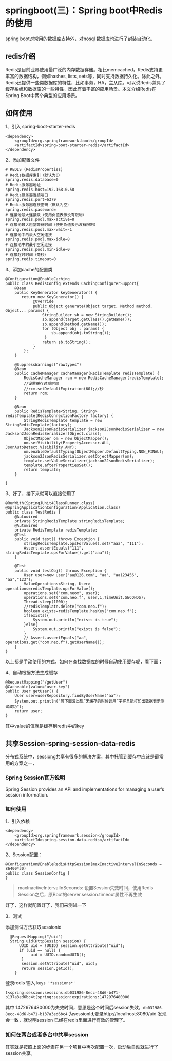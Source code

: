 # springboot(三)：Spring boot中Redis的使用

spring boot对常用的数据库支持外，对nosql 数据库也进行了封装自动化。

## redis介绍

Redis是目前业界使用最广泛的内存数据存储。相比memcached，Redis支持更丰富的数据结构，例如hashes, lists, sets等，同时支持数据持久化。除此之外，Redis还提供一些类数据库的特性，比如事务，HA，主从库。可以说Redis兼具了缓存系统和数据库的一些特性，因此有着丰富的应用场景。本文介绍Redis在Spring Boot中两个典型的应用场景。

## 如何使用

1、引入 spring-boot-starter-redis

```
<dependency>  
    <groupId>org.springframework.boot</groupId>  
    <artifactId>spring-boot-starter-redis</artifactId> 
</dependency>
```

2、添加配置文件

```
# REDIS (RedisProperties)
# Redis数据库索引（默认为0）
spring.redis.database=0  
# Redis服务器地址
spring.redis.host=192.168.0.58
# Redis服务器连接端口
spring.redis.port=6379  
# Redis服务器连接密码（默认为空）
spring.redis.password=  
# 连接池最大连接数（使用负值表示没有限制）
spring.redis.pool.max-active=8  
# 连接池最大阻塞等待时间（使用负值表示没有限制）
spring.redis.pool.max-wait=-1  
# 连接池中的最大空闲连接
spring.redis.pool.max-idle=8  
# 连接池中的最小空闲连接
spring.redis.pool.min-idle=0  
# 连接超时时间（毫秒）
spring.redis.timeout=0
```

3、添加cache的配置类

```
@Configuration@EnableCaching
public class RedisConfig extends CachingConfigurerSupport{
    @Bean
    public KeyGenerator keyGenerator() { 
       return new KeyGenerator() {           
            @Override
            public Object generate(Object target, Method method, Object... params) {
                StringBuilder sb = new StringBuilder();
                sb.append(target.getClass().getName());
                sb.append(method.getName());                
                for (Object obj : params) {
                    sb.append(obj.toString());
                 }               
                return sb.toString();
            }
        };
    }    
    
    @SuppressWarnings("rawtypes") 
    @Bean
    public CacheManager cacheManager(RedisTemplate redisTemplate) {
        RedisCacheManager rcm = new RedisCacheManager(redisTemplate);        
        //设置缓存过期时间
        //rcm.setDefaultExpiration(60);//秒
        return rcm;
    }
    
    @Bean
    public RedisTemplate<String, String> redisTemplate(RedisConnectionFactory factory) {
        StringRedisTemplate template = new StringRedisTemplate(factory);
        Jackson2JsonRedisSerializer jackson2JsonRedisSerializer = new Jackson2JsonRedisSerializer(Object.class);
        ObjectMapper om = new ObjectMapper();
        om.setVisibility(PropertyAccessor.ALL, JsonAutoDetect.Visibility.ANY);
        om.enableDefaultTyping(ObjectMapper.DefaultTyping.NON_FINAL);
        jackson2JsonRedisSerializer.setObjectMapper(om);
        template.setValueSerializer(jackson2JsonRedisSerializer);
        template.afterPropertiesSet();    
        return template;
    }

}
```

3、好了，接下来就可以直接使用了

```
@RunWith(SpringJUnit4ClassRunner.class)
@SpringApplicationConfiguration(Application.class)
public class TestRedis {   
    @Autowired
    private StringRedisTemplate stringRedisTemplate;
    @Autowired
    private RedisTemplate redisTemplate;
    @Test
    public void test() throws Exception {
        stringRedisTemplate.opsForValue().set("aaa", "111");
        Assert.assertEquals("111", stringRedisTemplate.opsForValue().get("aaa"));
    }    
    
    @Test
    public void testObj() throws Exception {
        User user=new User("aa@126.com", "aa", "aa123456", "aa","123");
        ValueOperations<String, User> operations=redisTemplate.opsForValue();
        operations.set("com.neox", user);
        operations.set("com.neo.f", user,1,TimeUnit.SECONDS);
        Thread.sleep(1000);        
        //redisTemplate.delete("com.neo.f");
        boolean exists=redisTemplate.hasKey("com.neo.f");
        if(exists){
            System.out.println("exists is true");
        }else{
            System.out.println("exists is false");
        }       
        // Assert.assertEquals("aa", operations.get("com.neo.f").getUserName());
    }
}
```

以上都是手动使用的方式，如何在查找数据库的时候自动使用缓存呢，看下面；

4、自动根据方法生成缓存

```
@RequestMapping("/getUser")
@Cacheable(value="user-key")
public User getUser() {
    User user=userRepository.findByUserName("aa");
    System.out.println("若下面没出现“无缓存的时候调用”字样且能打印出数据表示测试成功");  
    return user;
}
```

其中value的值就是缓存到redis中的key

## 共享Session-spring-session-data-redis

分布式系统中，sessiong共享有很多的解决方案，其中托管到缓存中应该是最常用的方案之一，

### Spring Session官方说明

Spring Session provides an API and implementations for managing a user’s session information.

### 如何使用

1、引入依赖

```
<dependency>
    <groupId>org.springframework.session</groupId>
    <artifactId>spring-session-data-redis</artifactId>
</dependency>
```

2、Session配置：

```
@Configuration@EnableRedisHttpSession(maxInactiveIntervalInSeconds = 86400*30)
public class SessionConfig {
}
```

> maxInactiveIntervalInSeconds: 设置Session失效时间，使用Redis Session之后，原Boot的server.session.timeout属性不再生效

好了，这样就配置好了，我们来测试一下

3、测试

添加测试方法获取sessionid

```
  @RequestMapping("/uid")
  String uid(HttpSession session) {
      UUID uid = (UUID) session.getAttribute("uid");
      if (uid == null) {
           uid = UUID.randomUUID();
       }
       session.setAttribute("uid", uid);
       return session.getId();
    }
```

登录redis 输入 `keys '*sessions*'`

```
t<spring:session:sessions:db031986-8ecc-48d6-b471-b137a3ed6bc4t(spring:session:expirations:1472976480000
```

其中 1472976480000为失效时间，意思是这个时间后session失效，`db031986-8ecc-48d6-b471-b137a3ed6bc4` 为sessionId,登录http://localhost:8080/uid 发现会一致，就说明session 已经在redis里面进行有效的管理了。

### 如何在两台或者多台中共享session

其实就是按照上面的步骤在另一个项目中再次配置一次，启动后自动就进行了session共享。